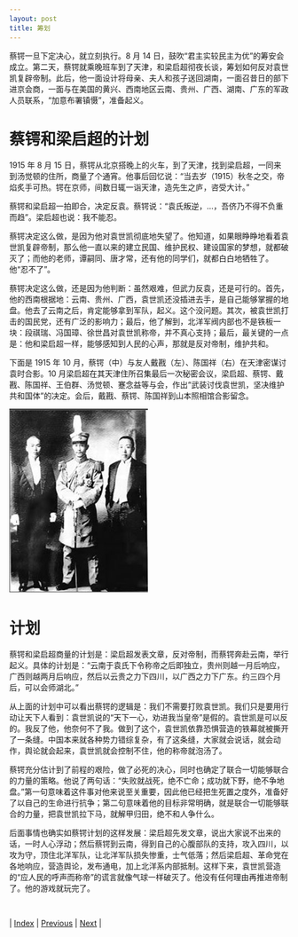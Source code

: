 ```yaml
---
layout: post
title: 筹划
---
```


蔡锷一旦下定决心，就立刻执行。8 月 14 日，鼓吹“君主实较民主为优”的筹安会成立。第二天，蔡锷就乘晚班车到了天津，和梁启超彻夜长谈，筹划如何反对袁世凯复辟帝制。此后，他一面设计将母亲、夫人和孩子送回湖南，一面召昔日的部下进京会商，一面与在美国的黄兴、西南地区云南、贵州、广西、湖南、广东的军政人员联系，“加意布署镇慑”，准备起义。

# 蔡锷和梁启超的计划

1915 年 8 月 15 日，蔡锷从北京搭晚上的火车，到了天津，找到梁启超，一同来到汤觉顿的住所，商量了个通宵。他事后回忆说：“当去岁（1915）秋冬之交，帝焰炙手可热。锷在京师，间数日辄一诣天津，造先生之庐，咨受大计。”

蔡锷和梁启超一拍即合，决定反袁。蔡锷说：“袁氏叛逆，...，吾侪乃不得不负重而趋”。梁启超也说：我不能忍。

蔡锷决定这么做，是因为他对袁世凯彻底地失望了。他知道，如果眼睁睁地看着袁世凯复辟帝制，那么他一直以来的建立民国、维护民权、建设国家的梦想，就都破灭了；而他的老师，谭嗣同、唐才常，还有他的同学们，就都白白地牺牲了。他“忍不了”。

蔡锷决定这么做，还是因为他判断：虽然艰难，但武力反袁，还是可行的。首先，他的西南根据地：云南、贵州、广西，袁世凯还没插进去手，是自己能够掌握的地盘。他去了云南之后，肯定能够拿到军队，起义。这个没问题。其次，被袁世凯打击的国民党，还有广泛的影响力；最后，他了解到，北洋军阀内部也不是铁板一块：段祺瑞、冯国璋、徐世昌对袁世凯称帝，并不真心支持；最后，最关键的一点是：他和梁启超一样，能够感知到人民的心声，那就是反对帝制，维护共和。

下面是 1915 年 10 月，蔡锷（中）与友人戴戡（左）、陈国祥（右）在天津密谋讨袁时合影。10 月梁启超在其天津住所召集最后一次秘密会议，梁启超、蔡锷、戴戡、陈国祥、王伯群、汤觉顿、蹇念益等与会，作出“武装讨伐袁世凯，坚决维护共和国体”的决定。会后，戴戡、蔡锷、陈国祥到山本照相馆合影留念。

![蔡锷合影](fig/13-3.jpeg "蔡锷合影")

# 计划

蔡锷和梁启超商量的计划是：梁启超发表文章，反对帝制，而蔡锷奔赴云南，举行起义。具体的计划是：“云南于袁氏下令称帝之后即独立，贵州则越一月后响应，广西则越两月后响应，然后以云贵之力下四川，以广西之力下广东。约三四个月后，可以会师湖北。”

从上面的计划中可以看出蔡锷的逻辑是：我们不需要打败袁世凯。我们只是要用行动让天下人看到：袁世凯说的“天下一心，劝进我当皇帝”是假的。袁世凯是可以反的。我反了他，他奈何不了我。做到了这个，袁世凯依靠恐惧营造的铁幕就被撕开了一条缝。中国本来就各种势力错综复杂，有了这条缝，大家就会说话，就会动作，舆论就会起来，袁世凯就会控制不住，他的称帝就泡汤了。

蔡锷充分估计到了前程的艰险，做了必死的决心，同时也确定了联合一切能够联合的力量的策略。他说了两句话：“失败就战死，绝不亡命；成功就下野，绝不争地盘。”第一句意味着这件事对他来说至关重要，因此他已经把生死置之度外，准备好了以自己的生命进行抗争；第二句意味着他的目标非常明确，就是联合一切能够联合的力量，把袁世凯拉下马，就解甲归田，绝不和人争什么。

后面事情也确实如蔡锷计划的这样发展：梁启超先发文章，说出大家说不出来的话，一时人心浮动；然后蔡锷到云南，得到自己的心腹部队的支持，攻入四川，以攻为守，顶住北洋军队，让北洋军队损失惨重，士气低落；然后梁启超、革命党在各地响应，营造舆论，发布通电，加上北洋系内部抵制。这样下来，袁世凯营造的“应人民的呼声而称帝”的谎言就像气球一样破灭了。他没有任何理由再推进帝制了。他的游戏就玩完了。

<br/>

| [Index](./) | [Previous](13-1-huguo) | [Next](13-4-yizai) |

